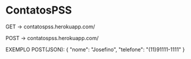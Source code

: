 # ContatosPSS

GET -> contatospss.herokuapp.com/

POST -> contatospss.herokuapp.com/

EXEMPLO POST(JSON):
{
	"nome": "Josefino",
	"telefone": "(11)91111-1111"
}